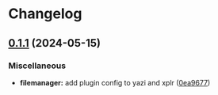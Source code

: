 # Changelog

## [0.1.1](https://github.com/engeir/stowfiles/compare/xplr-v0.1.0...xplr-v0.1.1) (2024-05-15)


### Miscellaneous

* **filemanager:** add plugin config to yazi and xplr ([0ea9677](https://github.com/engeir/stowfiles/commit/0ea9677df0f427290903cb4eacda969a38bd39d5))
